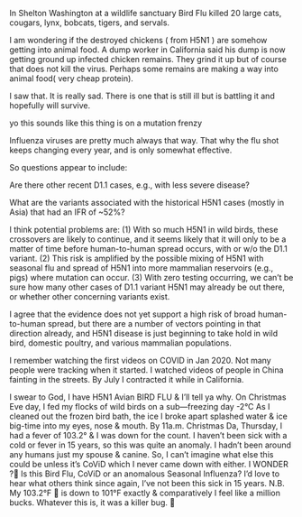 <!-- 在华盛顿州谢尔顿的一个野生动物保护区，禽流感致使 20 只大型猫科动物死亡，包括美洲狮、猞猁、短尾猫、老虎和薮猫。
Shelton：英 [ˈʃeltən]；美 [ˈʃeltən]
Washington：英 [ˈwɒʃɪŋtən]；美 [ˈwɑːʃɪŋtən]
“Shelton Washington”指美国华盛顿州的谢尔顿市 。
wildlife sanctuary ：英 [ˈwaɪldlaɪf ˈsæŋktʃuəri]；美 [ˈwaɪldlaɪf ˈsæŋktʃueri]  “野生动物保护区” 。
cougars英式读音[ˈkuːɡəz]，美式读音[ˈkuːɡərz]。意思是“美洲狮；美洲豹”。
lynx：英 [lɪŋks]，美 [lɪŋks]，意为 “猞猁”。
bobcats：英 [ˈbɒbkæts]，美 [ˈbɑːbkæts]，“bobcat” 的复数形式，意为 “短尾猫”。
tigers：英 [ˈtaɪɡəz]，美 [ˈtaɪɡərz] ，“tiger” 的复数形式，意为 “老虎”。
servals：英 [ˈsɜːvlz]，美 [ˈsɜːrvəlz]，“serval” 的复数形式，意为 “薮猫”。
 -->
In Shelton Washington at a wildlife sanctuary Bird Flu killed 20 large cats, cougars, lynx, bobcats, tigers, and servals.

<!-- 
我想知道，因感染 H5N1 而被扑杀的鸡，是否会以某种方式混入动物饲料中。加利福尼亚州的一名垃圾场工人称，他们垃圾场现在收到了被碾碎的感染禽流感的鸡的残骸。这些残骸被碾碎了，但这当然杀不死病毒。也许有些残骸正设法混入动物饲料中（毕竟是非常廉价的蛋白质来源）。

“I am wondering” ：英 [ˈwʌndərɪŋ]；美 [ˈwʌndərɪŋ]。常见意思为 “我想知道；我在琢磨；我心存疑惑” ，常用来委婉地表达自己的疑问或好奇。
somehow:以某种方式；通过某种途径,
“dump worker” 指在垃圾场工作的人员，可直译为 “垃圾场工人” ，也可意译为 “垃圾处理工”。“dump” 常见意思为 “垃圾场；垃圾堆放处”;
“ground up” 是 “grind up” 的过去分词形式，“grind up” 常见含义如下：磨碎；碾碎：强调通过碾压、研磨等方式将物体变为碎末状。
“infected” 是形容词，读音：英 [ɪnˈfektɪd]；美 [ɪnˈfektɪd] ，它由动词 “infect” 的过去分词形式转化而来，常见意思如下：（身体部位或伤口）受感染的，发炎的;
“chicken remains” 指 “鸡的残骸” ， “remains” 常用复数形式，在这里表示动物死后留下的残余部分，即尸体、残骸等。
“virus” 常见词性为名词，读音：英 [ˈvaɪrəs]；美 [ˈvaɪrəs]病毒.
“are making a way into” 可直译为 “正在开辟一条进入…… 的道路”，意即 “正以某种方式进入……” ，强调通过一定途径或方式进入到某个地方或领域。
“cheap protein” 直译为 “廉价的蛋白质”
 -->
I am wondering if the destroyed chickens ( from H5N1 ) are somehow getting into animal food. A dump worker in California said his dump is now getting ground up infected chicken remains. They grind it up but of course that does not kill the virus. Perhaps some remains are making a way into animal food( very cheap protein).

<!-- 我看到了。这真的很令人难过。有一只（动物）还在生病，但它正在与病魔抗争，希望它能活下来。 -->
I saw that. It is really sad. There is one that is still ill but is battling it and hopefully will survive.

<!--哟，听起来这玩意儿正处于疯狂变异状态呢。
“yo” 是一个非常口语化、非正式的感叹词，多用于美式英语，常见于年轻人之间的交流。它没有确切的字面意义，主要用于：引起注意：类似于 “嘿”“喂” .
mutation：英 [mjuːˈteɪʃn]，美 [mjuːˈteɪʃn]，意为 “突变；变异” ，常指生物基因、物种特征等方面的改变。
frenzy：英 [ˈfrenzi]，美 [ˈfrenzi] ，意思是 “疯狂；狂热” ，描述一种极度激动、失去控制的状态 。
“mutation frenzy” 连起来意思是 “变异狂潮”，表示变异处于一种快速且疯狂的状态。
  -->
yo this sounds like this thing is on a mutation frenzy


<!--流感病毒差不多一直都是这样。这就是为什么流感疫苗每年都在变化，而且只是有一定效果。
Influenza：英 [ˌɪnfluˈenzə]；美 [ˌɪnfluˈenzə]
viruses：英 [ˈvaɪrəsɪz]；美 [ˈvaɪrəsɪz]
“Influenza viruses” 即 “流感病毒” 。
“pretty much” 是一个常用的口语表达，其含义和用法如下：几乎；差不多,大体上；基本上.
“flu shot” 指 “流感疫苗注射；流感预防针” ，是一种预防流感的医疗手段.
“only somewhat effective” 意思是 “仅仅有点效果” 。 “only” 表示 “仅仅，只” ，起强调作用 ；“somewhat” 为副词，意为 “有点，稍微” ；“effective” 是形容词，意思是 “有效的” 。该短语常用来表明某事物的有效性程度有限。
  -->
Influenza viruses are pretty much always that way. That why the flu shot keeps changing every year, and is only somewhat effective.

<!-- 因此，出现的问题似乎包括： -->
So questions appear to include:

<!-- 是否还有其他近期的 D1.1 病例，例如症状较轻的病例？
“less severe” 英 [les sɪˈvɪə(r)]；美 [les sɪˈvɪr] 。
“less” 是 little 的比较级，意为 “更少；较小程度” ，“severe” 意思是 “严重的；严峻的” ，音标：英 [sɪˈvɪə(r)]；美 [sɪˈvɪr] 。 “less severe” 意思是 “不那么严重的；程度较轻的” 。
“disease” 常见词性为名词，读音：英 [dɪˈziːz]；美 [dɪˈziːz]，其含义如下：疾病。
e.g. : you can say the full phrase "for example" in place of "e.g." to make it clearer in spoken English.
 -->
Are there other recent D1.1 cases, e.g., with less severe disease?

<!-- 与历史上（主要在亚洲）致死率约为 52% 的 H5N1 病例相关的变异毒株有哪些？
“variants” 是 “variant” 的复数形式，读音：英 [ˈveəriənts]；美 [ˈveriənts] 。变体；变种：常用于描述生物、语言、文化等方面存在差异的形式。在生物学中，指物种、基因等发生变化后产生的不同形态。
“IFR” 常见的含义是 “感染病死率（Infection Fatality Ratio）” ，是流行病学中的一个重要指标，指在特定人群中，因感染某种病原体而死亡的人数占总感染人数的比例。
 -->
What are the variants associated with the historical H5N1 cases (mostly in Asia) that had an IFR of ~52%?

<!-- 我认为潜在的问题在于：（1）野生鸟类中存在大量 H5N1 病毒，这种跨物种传播很可能会持续，而且无论是否出现 D1.1 变异毒株，人与人之间的传播似乎只是时间问题。（2）H5N1 病毒有可能与季节性流感病毒混合，并且传播到更多哺乳动物宿主（如猪）体内，在那里可能发生变异，这进一步放大了风险。（3）由于未进行检测，我们无法确定到底已经出现了多少 D1.1 变异毒株的 H5N1 病例，也不确定是否还存在其他令人担忧的变异毒株。
“crossovers” 是 “crossover” 的复数形式，读音：英 [ˈkrɒsəʊvəz]；美 [ˈkrɔːsoʊvəz]，常见含义如下：（生物学中的）基因交换；交叉, 跨界；交叉领域.
“to be a matter of” 常见的含义为 “只是…… 的问题；取决于；关乎”，常用来表明某件事情的性质、条件或所需的因素等。
“spread occurs” 意思是 “发生传播” 。 “spread” 常见词性为动词，意为 “传播；扩散” ，这里指疾病、信息、文化等的扩散
“with or w/o the D1.1 variant” 意思是 “无论是否有 D1.1 变异株” 。其中 “w/o” 是 “without” 的缩写形式，在非正式书写，如短信、网络交流等场景中较常见 。
amplified: 英 [ˈæmplɪfaɪd]；美 [ˈæmplɪfaɪd] 。
“is amplified by” 意思是 “被…… 放大；因…… 而加剧”，其中 “amplify” 原义为 “放大；增强”，在该短语中常表示使某种情况、影响、风险等程度变得更深、范围变得更广。
“mammalian reservoirs” ：英 [məˈmeɪliən ˈrezəvwɑːz]；美 [məˈmeɪliən ˈrezərvwɑːrz] 。
“mammalian” 表示 “哺乳动物的”
“reservoirs” 在这里指 “宿主；储存宿主”，原义有 “水库；蓄水池” 等
concerning: 令人担忧的；引起关注的
 -->
I think potential problems are: (1) With so much H5N1 in wild birds, these crossovers are likely to continue, and it seems likely that it will only to be a matter of time before human-to-human spread occurs, with or w/o the D1.1 variant. (2) This risk is amplified by the possible mixing of H5N1 with seasonal flu and spread of H5N1 into more mammalian reservoirs (e.g., pigs) where mutation can occur. (3) With zero testing occurring, we can’t be sure how many other cases of D1.1 variant H5N1 may already be out there, or whether other concerning variants exist. 

<!-- 我认同目前的证据尚不支持 H5N1 病毒存在广泛人际传播的高风险，但已有多种因素指向这一方向，而且 H5N1 病毒才刚刚开始在野生鸟类、家禽以及各类哺乳动物群体中站稳脚跟。
“broad human - to - human spread” 意思是 “广泛的人际传播” 。
“take hold” 生根；站稳脚跟；固定下来：常用来描述事物逐渐稳定发展、扎根并获得稳固的地位。可用于描述植物扎根，也常用于比喻抽象事物，如思想、文化、疾病等在某个地方或群体中逐渐稳固存在。
“domestic poultry” 的音标为：英 [dəˈmestɪk ˈpəʊltri]；美 [dəˈmestɪk ˈpoʊltri] 。
“domestic” 意为 “本国的；国内的；家用的；家庭的；驯养的”，在此处表示 “驯养的” 
“poultry” 意思是 “家禽”
“domestic poultry” 指的是 “家禽”，即人类为获取肉、蛋等驯养的鸟类，如鸡、鸭、鹅等。
“mammalian populations” 即 “哺乳动物种群”，指的是同一类哺乳动物组成的群体。
“mammalian” 表示 “哺乳动物的”，读音：英 [məˈmeɪliən]；美 [məˈmeɪliən] 。
“populations” 是 “population” 的复数形式，意思是 “种群；群体” ，读音：英 [ˌpɒpjuˈleɪʃənz]；美 [ˌpɑːpjuˈleɪʃənz]。
 -->
I agree that the evidence does not yet support a high risk of broad human-to-human spread, but there are a number of vectors pointing in that direction already, and H5N1 disease is just beginning to take hold in wild bird, domestic poultry, and various mammalian populations.

<!-- 
我记得在 2020 年 1 月观看了关于新冠疫情的首批视频。当时疫情刚开始的时候，关注的人还不多。我看到视频里，中国有人在街上晕倒。到了 7 月，我在加利福尼亚州的时候感染了新冠。
在原句中 “tracking” 的意思是 “关注；追踪…… 的动向”
“fainting” 的音标：英 [ˈfeɪntɪŋ]；美 [ˈfeɪntɪŋ] 。它是 “faint” 的现在分词形式，“faint” 作动词时，常见意思为 “昏厥；晕倒” ，因此 “fainting” 可表示 “正在昏厥；晕倒（这一动作）” 

英式读音[kənˈtræktɪd]，美式读音[kənˈtræktɪd]。它是contract的过去式和过去分词，主要意思有“收缩；订约；感染；使缩短”。
 -->
I remember watching the first videos on COVID in Jan 2020. Not many people were tracking when it started. I watched videos of people in China fainting in the streets. By July I contracted it while in California.

<!-- 我向上帝发誓，我得了 H5N1 禽流感，我来告诉你为什么。平安夜那天，在零下 2 摄氏度的严寒天气里，我去喂我那群野生鸟儿。
当我清理结冰的鸟浴盆时，敲碎的冰块溅起大量的水和冰碴，直冲进我的眼睛、鼻子和嘴里。到了圣诞节当天，也就是周四上午 11 点，我发起了高烧，体温达到 103.2 华氏度，整个人都病倒了。我已经 15 年没得过感冒或发烧了，所以这次情况相当反常。
我这段时间除了配偶和家里的狗，没接触过其他人。所以，我实在想不出这还能是什么病，除非是新冠，但我之前也从没感染过新冠。我很好奇🤔，这到底是禽流感、新冠，还是一场异常的季节性流感呢？我很想听听其他人的看法，毕竟我已经 15 年没病得这么厉害了。注意，我 103.2 华氏度的高烧已经降到了刚好 101 华氏度，相比之前，我现在感觉好多了。不管这是什么病，它可真是个厉害的病菌🦠。

“avian” 意思是 “鸟类的；禽类的”，音标：英 [ˈeɪviən]；美 [ˈeɪviən] 。
“flocks” 是 “flock” 的复数形式，常见意思为 “群”，尤用于指鸟群、羊群等。例如，“a flock of birds”（一群鸟） 。在这里 “flocks of” 表示数量较多的多个鸟群。
“sub - freezing day” 指 “冰点以下的日子”“严寒天” 。
“sub -” 是一个前缀，意思为 “在…… 之下；低于” ，“freezing” 在这里是形容词，意为 “冰点的；极冷的”，源于动词 “freeze（结冰；凝固）”。“sub - freezing” 即表示温度低于冰点，用来描述寒冷的天气状况。
“cleaned out” 彻底清理；打扫干净：强调对某个空间或容器进行全面、深入的清洁，清除其中的污垢、杂物等。
“big-time” 在这里是副词短语，意为 “非常；大量地” 
“was down for the count” 源自拳击比赛术语，字面意思是 “被击倒后数到十还没起来” ，在日常生活中，常用来比喻某人 “精疲力竭、病倒或彻底失败” ，表明失去了继续行动或竞争的能力。
“anomaly” 是名词，音标：英 [əˈnɒməli]；美 [əˈnɑːməli]。异常事物；反常现象
“been around” : “接触”,常与…… 在一起
“spouse”：英 [spaʊs]；美 [spaʊs]意为 “配偶”，可指丈夫或妻子 
“canine”：英 [ˈkeɪnaɪn]；美 [ˈkeɪnaɪn]“canine” 常见作形容词，意为 “犬的；犬科的” ，作名词时表示 “犬；犬科动物” ，
“never came down with either” 中，“come down with” 是一个固定短语，意思是 “染上（病）”，“either” 表示 “也（不）” ，用于否定句。所以 “never came down with either” 的意思是 “也从未染上（某种病）” 
anomalous：英 [əˈnɒmələs]；美 [əˈnɑːmələs]
Seasonal：英 [ˈsiːzənl]；美 [ˈsiːzənl]
Influenza：英 [ˌɪnfluˈenzə]；美 [ˌɪnfluˈenzə]
“anomalous Seasonal Influenza” 意为 “异常的季节性流感” 。
“comparatively” 是副词，音标：英 [kəmˈpærətɪvli]；美 [kəmˈpærətɪvli] 。它主要有以下含义：比较地；相对地
“feel like a million bucks” 是一个习惯表达，意思是 “感觉棒极了；感觉非常好”，常用来描述一个人身体状态良好、心情愉悦等。
“killer bug” 常见的意思是 “致命病菌” 。在这里，“killer” 本意是 “杀手；致死的” ，用于强调事物的危险性或致命性；“bug” 除了有 “虫子” 的意思，在非正式语境中还常用来指代 “病菌；病毒”。
 -->
I swear to God, I have H5N1 Avian  BIRD FLU & I’ll tell ya why. On Christmas Eve day, I fed my flocks of wild birds on a sub—freezing day -2°C
As I cleaned out the frozen bird bath, the ice I broke apart splashed water & ice big-time into my eyes, nose & mouth. By 11a.m. Christmas Da, Thursday, I had a fever of 103.2° & I was down for the count. I haven’t been sick with a cold or fever in 15 years, so this was quite an anomaly. 
I hadn’t been around any humans just my spouse & canine. So, I can’t imagine what else this could be unless it’s CoViD which I never came down with either. I WONDER ?💭 Is this Bird Flu, CoViD or an anomalous Seasonal Influenza? I’d love to hear what others think since again, I’ve not been this sick in 15 years. N.B. My 103.2°F 🥵 is down to 101°F exactly & comparatively I feel like a million bucks. Whatever this is, it was a killer bug. 🦠